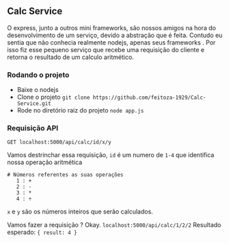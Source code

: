## Calc Service
O express, junto a outros mini frameworks, são nossos amigos na hora do desenvolvimento de um serviço, devido a abstração que é feita.
 Contudo eu sentia que não conhecia realmente nodejs, apenas seus frameworks . Por isso fiz esse pequeno serviço que recebe uma requisição do cliente e retorna o resultado de um calculo aritmético.

### Rodando o projeto

- Baixe o nodejs
- Clone o projeto `git clone https://github.com/feitoza-1929/Calc-Service.git`
- Rode no diretório raiz do projeto `node app.js`

### Requisição API
`GET localhost:5000/api/calc/id/x/y`

Vamos destrinchar essa requisição, `id` é um numero de `1-4` que identifica nossa operação aritmética 
```
# Números referentes as suas operações
   1 : +
   2 : -
   3 : *
   4 : ÷
```

`x` e `y` são os números inteiros que serão calculados.

Vamos fazer a requisição ? Okay.
```localhost:5000/api/calc/1/2/2```
Resultado esperado:
```{ result: 4 }```
